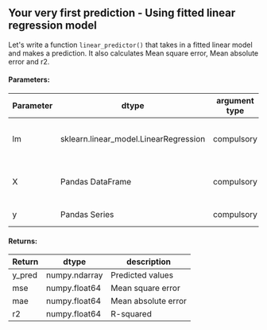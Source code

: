 ## Your very first prediction - Using fitted linear regression model

Let's write a function `linear_predictor()` that takes in a fitted linear model and makes a prediction. It also calculates Mean square error, Mean absolute error and r2.

#### Parameters:

| Parameter | dtype | argument type | default value | description |
| --- | --- | --- | --- | --- |
| lm | sklearn.linear_model.LinearRegression | compulsory | | Fitted Linear Regression model |
| X | Pandas DataFrame | compulsory | | Dataframe containing feature variables |
| y | Pandas Series | compulsory | | Target Variable |

#### Returns:

| Return | dtype | description |
| --- | --- | --- |
| y_pred | numpy.ndarray | Predicted values |
| mse | numpy.float64 | Mean square error |
| mae | numpy.float64 | Mean absolute error |
| r2 | numpy.float64 | R-squared |

